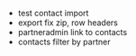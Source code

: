  - test contact import
 - export fix zip, row headers
 - partneradmin link to contacts
 - contacts filter by partner
